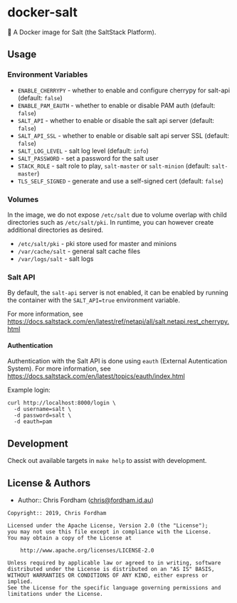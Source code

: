 # docker-salt

:whale: A Docker image for Salt (the SaltStack Platform).

## Usage

### Environment Variables

- `ENABLE_CHERRYPY` - whether to enable and configure cherrypy for salt-api (default: `false`)
- `ENABLE_PAM_EAUTH` - whether to enable or disable PAM auth (default: `false`)
- `SALT_API` - whether to enable or disable the salt api server (default: `false`)
- `SALT_API_SSL` - whether to enable or disable salt api server SSL (default: `false`)
- `SALT_LOG_LEVEL` - salt log level (default: `info`)
- `SALT_PASSWORD` - set a password for the salt user
- `STACK_ROLE` - salt role to play, `salt-master` or `salt-minion`
  (default: `salt-master`)
- `TLS_SELF_SIGNED` - generate and use a self-signed cert (default: `false`)


### Volumes

In the image, we do not expose `/etc/salt` due to volume overlap with child
directories such as `/etc/salt/pki`. In runtime, you can however create
additional directories as desired.

- `/etc/salt/pki` - pki store used for master and minions
- `/var/cache/salt` - general salt cache files
- `/var/logs/salt` - salt logs

### Salt API

By default, the `salt-api` server is not enabled, it can be enabled by running
the container with the `SALT_API=true` environment variable.

For more information, see https://docs.saltstack.com/en/latest/ref/netapi/all/salt.netapi.rest_cherrypy.html

#### Authentication

Authentication with the Salt API is done using `eauth` (External Autentication System).
For more information, see https://docs.saltstack.com/en/latest/topics/eauth/index.html

Example login:

```
curl http://localhost:8000/login \
  -d username=salt \
  -d password=salt \
  -d eauth=pam
```

## Development

Check out available targets in `make help` to assist with development.

## License & Authors

- Author:: Chris Fordham ([chris@fordham.id.au](mailto:chris@fordham.id.au))

```text
Copyright:: 2019, Chris Fordham

Licensed under the Apache License, Version 2.0 (the "License");
you may not use this file except in compliance with the License.
You may obtain a copy of the License at

    http://www.apache.org/licenses/LICENSE-2.0

Unless required by applicable law or agreed to in writing, software
distributed under the License is distributed on an "AS IS" BASIS,
WITHOUT WARRANTIES OR CONDITIONS OF ANY KIND, either express or implied.
See the License for the specific language governing permissions and
limitations under the License.
```
